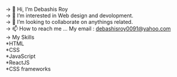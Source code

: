 -> 👋 Hi, I’m Debashis Roy<br/>
-> 👀 I’m interested in Web design and devolopment.<br/>
-> 💞️ I’m looking to collaborate on anythings related.<br/>
-> 📫 How to reach me ... My email : debashisroy0091@yahoo.com<br/>
-> My Skills<br/>
    *HTML<br/>
    *CSS<br/>
    *JavaScript<br/>
    *ReactJS<br/>
    *CSS frameworks<br/>
<!---
pally0091/pally0091 is a ✨ special ✨ repository because its `README.md` (this file) appears on your GitHub profile.
You can click the Preview link to take a look at your changes.
--->
